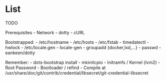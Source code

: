# List

TODO

Prerequisites
    - Network
    - dotty
    - cURL

Bootstrapped:
    - /etc/hostname
    - /etc/hosts
    - /etc/fstab
    - timedatectl
    - hwlock
    - /etc/locale.gen
    - locale-gen
    - groupadd {docker,lxd,...}
    - passwd
    - eankeen/dotty

Remember:
    - dots-bootstrap install
    - mkinitcpio
    - Initramfs / Kernel (lvm2)
    - Root Password
    - Bootloader / refind
    - Compile at /usr/share/doc/git/contrib/credential/libsecret/git-credential-libsecret
